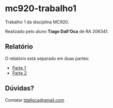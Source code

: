 # mc920-trabalho1

Trabalho 1 da disciplina MC920.

Realizado pelo aluno **Tiago Dall'Oca** de RA 206341.

## Relatório

O relatório está separado em duas partes:
- [Parte 1](parte1.pdf)
- [Parte 2](parte2.pdf)

## Dúvidas?

Contatar tdalloca@gmail.com


